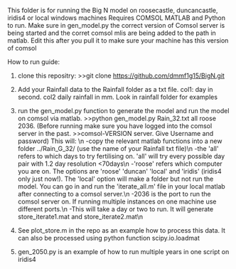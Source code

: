 This folder is for running the Big N model on roosecastle, duncancastle, iridis4 or local windows machines
Requires COMSOL MATLAB and Python to run. Make sure in gen_model.py the correct version of Comsol server is being started and the corret comsol mlis
are being added to the path in matlab. Edit this after you pull it to make sure your machine has this version of comsol

How to run guide:
1) clone this repositry: >>git clone https://github.com/dmmf1g15/BigN.git
2) Add your Rainfall data to the Rainfall folder as a txt file. col1: day in second. col2 daily rainfall in mm. Look in rainfall folder for examples
3) run the gen_model.py function to generate the model and run the model on comsol via matlab. >>python gen_model.py Rain_32.txt all roose 2036. (Before running make sure you have logged into the comsol server in the past. >>comsol-VERSION server. Give Username and password)
  This will: \n
  -copy the relevant matlab functions into a new folder ../Rain_G_32/ (use the name of your Rainfall txt file)\n
  -the 'all' refers to which days to try fertilising on. 'all' will try every possible day pair with 1.2 day resolution <70days\n
  -'roose' refers which computer you are on. The options are 'roose' 'duncan' 'local' and 'iridis' (iridis4 only just now!). The 'local' option will make a     folder but not run the model. You can go in and run the 'iterate_all.m' file in your local matlab after connecting to a comsol server.\n
  -2036 is the port to run the comsol server on. If running multiple instances on one machine use different ports.\n
  -This will take a day or two to run. It will generate store_iterate1.mat and store_iterate2.mat\n
  
4) See plot_store.m in the repo as an example how to process this data. It can also be processed using python function scipy.io.loadmat
5) gen_2050.py is an example of how to run multiple years in one script on iridis4
  
  
